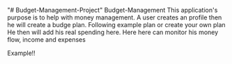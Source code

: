 "# Budget-Management-Project" 
Budget-Management
This application's purpose is to help with money management.
A user creates an profile then he will create a budge plan.
Following example plan or create your own plan
He then will add his real spending here.
Here here can monitor his money flow, income and expenses


Example!!